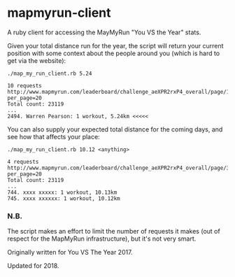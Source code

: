 # mapmyrun-client
A ruby client for accessing the MayMyRun "You VS the Year" stats.

Given your total distance run for the year, the script will return your current 
position with some context about the people around you (which is hard to get via
the website):

````
./map_my_run_client.rb 5.24

10 requests
http://www.mapmyrun.com/leaderboard/challenge_aeXPR2rxP4_overall/page/125/?per_page=20
Total count: 23119
...
2494. Warren Pearson: 1 workout, 5.24km <<<<<
````

You can also supply your expected total distance for the coming days, and see
how that affects your place:

````
./map_my_run_client.rb 10.12 <anything>

4 requests
http://www.mapmyrun.com/leaderboard/challenge_aeXPR2rxP4_overall/page/38/?per_page=20
Total count: 23119
...
744. xxxx xxxxx: 1 workout, 10.13km 
745. xxxx xxxxxx: 1 workout, 10.12km 
````

### N.B.

The script makes an effort to limit the number of requests it makes (out of respect for the MapMyRun infrastructure), but it's not very smart.

Originally written for You VS The Year 2017.

Updated for 2018.
